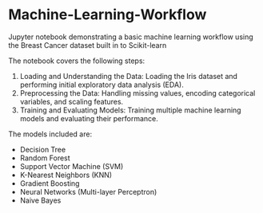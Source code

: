 # Machine-Learning-Workflow
Jupyter notebook demonstrating a basic machine learning workflow using the Breast Cancer dataset built in to Scikit-learn

The notebook covers the following steps:

1) Loading and Understanding the Data: Loading the Iris dataset and performing initial exploratory data analysis (EDA).
2) Preprocessing the Data: Handling missing values, encoding categorical variables, and scaling features.
3) Training and Evaluating Models: Training multiple machine learning models and evaluating their performance.

The models included are:
- Decision Tree
- Random Forest
- Support Vector Machine (SVM)
- K-Nearest Neighbors (KNN)
- Gradient Boosting
- Neural Networks (Multi-layer Perceptron)
- Naive Bayes
